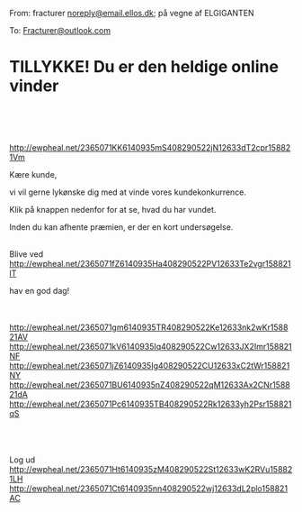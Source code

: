 From: fracturer <noreply@email.ellos.dk>; på vegne af ELGIGANTEN

To: Fracturer@outlook.com

# TILLYKKE! Du er den heldige online vinder
 
 	 
 


 	 
 <http://ewpheal.net/2365071KK6140935mS408290522jN12633dT2cpr158821Vm> 
 	 

Kære kunde,

 

vi vil gerne lykønske dig med at vinde vores kundekonkurrence. 

 

Klik på knappen nedenfor for at se, hvad du har vundet. 

 

Inden du kan afhente præmien, er der en kort undersøgelse.

 	 
Blive ved <http://ewpheal.net/2365071fZ6140935Ha408290522PV12633Te2vgr158821lT>  

hav en god dag!

 	 
 	 
 <http://ewpheal.net/2365071gm6140935TR408290522Ke12633nk2wKr158821AV> 
 <http://ewpheal.net/2365071kV6140935Iq408290522Cw12633JX2Imr158821NF> 	  <http://ewpheal.net/2365071jZ6140935Ig408290522CU12633xC2tWr158821NY> 	  <http://ewpheal.net/2365071BU6140935nZ408290522qM12633Ax2CNr158821dA> 	  <http://ewpheal.net/2365071Pc6140935TB408290522Rk12633yh2Psr158821qS> 	 
 	 
 
 	 
 


















































































































Log ud <http://ewpheal.net/2365071Ht6140935zM408290522St12633wK2RVu158821LH>  <http://ewpheal.net/2365071Ct6140935nn408290522wj12633dL2plo158821AC> 
